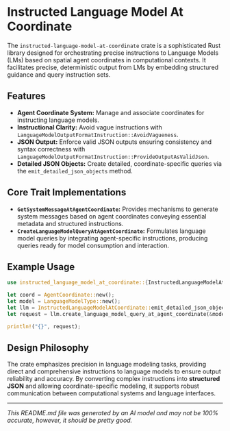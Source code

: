 # Instructed Language Model At Coordinate

The `instructed-language-model-at-coordinate` crate is a sophisticated Rust library designed for orchestrating precise instructions to Language Models (LMs) based on spatial agent coordinates in computational contexts. It facilitates precise, deterministic output from LMs by embedding structured guidance and query instruction sets.

## Features

- **Agent Coordinate System:** Manage and associate coordinates for instructing language models.
- **Instructional Clarity:** Avoid vague instructions with `LanguageModelOutputFormatInstruction::AvoidVagueness`.
- **JSON Output:** Enforce valid JSON outputs ensuring consistency and syntax correctness with `LanguageModelOutputFormatInstruction::ProvideOutputAsValidJson`.
- **Detailed JSON Objects:** Create detailed, coordinate-specific queries via the `emit_detailed_json_objects` method.

## Core Trait Implementations

- **`GetSystemMessageAtAgentCoordinate`:** Provides mechanisms to generate system messages based on agent coordinates conveying essential metadata and structured instructions.
- **`CreateLanguageModelQueryAtAgentCoordinate`:** Formulates language model queries by integrating agent-specific instructions, producing queries ready for model consumption and interaction.

## Example Usage

```rust
use instructed_language_model_at_coordinate::{InstructedLanguageModelAtCoordinate, LanguageModelOutputFormatInstruction};

let coord = AgentCoordinate::new();
let model = LanguageModelType::new();
let llm = InstructedLanguageModelAtCoordinate::emit_detailed_json_objects(&coord);
let request = llm.create_language_model_query_at_agent_coordinate(&model, &coord, &"Your query");

println!("{}", request);
```

## Design Philosophy

The crate emphasizes precision in language modeling tasks, providing direct and comprehensive instructions to language models to ensure output reliability and accuracy. By converting complex instructions into **structured JSON** and allowing coordinate-specific modeling, it supports robust communication between computational systems and language interfaces.

---

*This README.md file was generated by an AI model and may not be 100% accurate, however, it should be pretty good.*